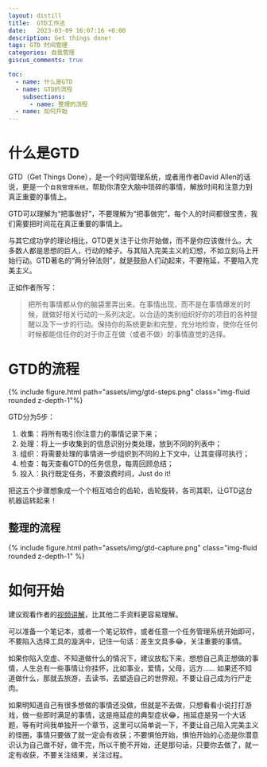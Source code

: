 ```yaml
---
layout: distill
title:  GTD工作法
date:   2023-03-09 16:07:16 +8:00
description: Get things done!
tags: GTD 时间管理
categories: 自我管理
giscus_comments: true

toc:
  - name: 什么是GTD
  - name: GTD的流程
    subsections:
      - name: 整理的流程
  - name: 如何开始
---
```


# 什么是GTD

GTD（Get Things Done），是一个时间管理系统，或者用作者David Allen的话说，更是一个`自我管理系统`，帮助你清空大脑中琐碎的事情，解放时间和注意力到真正重要的事情上。

GTD可以理解为“把事做好”，不要理解为“把事做完”，每个人的时间都很宝贵，我们需要把时间花在真正重要的事情上。

与其它成功学的理论相比，GTD更关注于让你开始做，而不是你应该做什么。大多数人都是思想的巨人，行动的矮子。与其陷入完美主义的幻想，不如立刻马上开始行动。GTD著名的“两分钟法则”，就是鼓励人们动起来，不要拖延，不要陷入完美主义。

正如作者所写：
> 把所有事情都从你的脑袋里弄出来。在事情出现，而不是在事情爆发的时候，就做好相关行动的一系列决定。以合适的类别组织好你的项目的各种提醒以及下一步的行动。保持你的系统更新和完整，充分地检查，使你在任何时候都能信任你的对于你正在做（或者不做）的事情直觉的选择。

# GTD的流程

<div class="row mt-3">
    <div class="col-sm mt-3 mt-md-0">
        {% include figure.html path="assets/img/gtd-steps.png" class="img-fluid rounded z-depth-1"%}
    </div>
</div>

GTD分为5步：

1. 收集：将所有吸引你注意力的事情记录下来；
2. 处理：将上一步收集到的信息识别分类处理，放到不同的列表中；
3. 组织：将需要处理的事情进一步组织到不同的上下文中，让其变得可执行；
4. 检查：每天查看GTD的任务信息，每周回顾总结；
5. 投入：执行既定任务，不要浪费时间，Just do it!

把这五个步骤想象成一个个相互啮合的齿轮，齿轮旋转，各司其职，让GTD这台机器运转起来！

## 整理的流程

<div class="row mt-3">
    <div class="col-sm mt-3 mt-md-0" href="">
        {% include figure.html path="assets/img/gtd-capture.png" class="img-fluid rounded z-depth-1" %}
    </div>
</div>

# 如何开始

建议观看作者的[视频讲解](https://www.bilibili.com/video/BV1pt4y1z78H/?spm_id_from=333.337.search-card.all.click&vd_source=0cf7365db546fccdee6ca9eeb108e5aa)，比其他二手资料更容易理解。

可以准备一个笔记本，或者一个笔记软件，或者任意一个任务管理系统开始即可，不要陷入选择工具的漩涡中，记住一句话：差生文具多😂，关注重要的事情。

如果你陷入空虚、不知道做什么的情况下，建议放松下来，想想自己真正想做的事情，人生总有一些事情让你挂怀，比如事业，爱情，父母，远方...... 如果还不知道做什么，那就去旅游，去读书，去塑造自己的世界观，不要让自己成为行尸走肉。

如果明知道自己有很多想做的事情还没做，但就是不去做，只想看看小说打打游戏，做一些即时满足的事情，这是拖延症的典型症状😂，拖延症是另一个大话题，等有时间我单独开一个章节，这里可以简单说一下，不要让自己陷入完美主义的怪圈，事情只要做了就一定会有收获；不要惧怕开始，惧怕开始的心态是你潜意识认为自己做不好，做不完，所以干脆不开始，还是那句话，只要你去做了，就一定有收获，不要关注结果，关注过程。